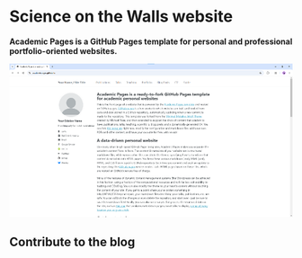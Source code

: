 # Science on the Walls website


**Academic Pages is a GitHub Pages template for personal and professional portfolio-oriented websites.**

![Academic Pages template example](images/homepage.png "Academic Pages template example")

## Contribute to the blog

